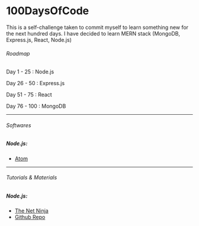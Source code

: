 # 100DaysOfCode

<p>This is a self-challenge taken to commit myself to learn something new for the next hundred days.
I have decided to learn MERN stack (MongoDB, Express.js, React, Node.js)</p>

###### Roadmap

  <p>Day 1  - 25  : Node.js </p> 
  <p>Day 26 - 50  : Express.js </p> 
  <p>Day 51 - 75  : React </p> 
  <p>Day 76 - 100 : MongoDB </p> 

___

###### Softwares

##### Node.js:

* <a href="https://atom.io/">Atom</a>

___

###### Tutorials & Materials

##### Node.js:


 * <a href="https://www.youtube.com/watch?v=w-7RQ46RgxU&list=PL4cUxeGkcC9gcy9lrvMJ75z9maRw4byYp">The Net Ninja</a>
 * <a href="https://github.com/iamshaunjp/node-js-playlist">Github Repo</a>

